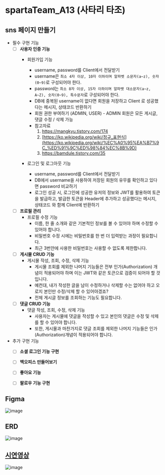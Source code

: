 # spartaTeam_A13 (사타리 타조)
## sns 페이지 만들기

- 필수 구현 기능
    - [ ]  **사용자 인증 기능**
        - 회원가입 기능
            - username, password를 Client에서 전달받기
            - username은  `최소 4자 이상, 10자 이하이며 알파벳 소문자(a~z), 숫자(0~9)`로 구성되어야 한다.
            - password는  `최소 8자 이상, 15자 이하이며 알파벳 대소문자(a~z, A~Z), 숫자(0~9), 특수문자`로 구성되어야 한다.
            - DB에 중복된 username이 없다면 회원을 저장하고 Client 로 성공했다는 메시지, 상태코드 반환하기
            - 회원 권한 부여하기 (ADMIN, USER) - ADMIN 회원은 모든 게시글, 댓글 수정 / 삭제 가능
            - 참고자료
                1. https://mangkyu.tistory.com/174
                2. [https://ko.wikipedia.org/wiki/정규_표현식](https://ko.wikipedia.org/wiki/%EC%A0%95%EA%B7%9C_%ED%91%9C%ED%98%84%EC%8B%9D)
                3. https://bamdule.tistory.com/35
                
        - 로그인 및 로그아웃 기능
            - username, password를 Client에서 전달받기
            - DB에서 username을 사용하여 저장된 회원의 유무를 확인하고 있다면 password 비교하기
            - 로그인 성공 시, 로그인에 성공한 유저의 정보와 JWT를 활용하여 토큰을 발급하고, 
            발급한 토큰을 Header에 추가하고 성공했다는 메시지, 상태코드 와 함께 Client에 반환하기
    - [ ]  **프로필 관리**
        - 프로필 수정 기능
            - 이름, 한 줄 소개와 같은 기본적인 정보를 볼 수 있어야 하며 수정할 수 있어야 합니다.
            - 비밀번호 수정 시에는 비밀번호를 한 번 더 입력받는 과정이 필요합니다.
            - 최근 3번안에 사용한 비밀번호는 사용할 수 없도록 제한합니다.
    - [ ]  **게시물 CRUD 기능**
        - 게시물 작성, 조회, 수정, 삭제 기능
            - 게시물 조회를 제외한 나머지 기능들은 전부 인가(Authorization) 개념이 적용되어야 하며 이는 JWT와 같은 토큰으로 검증이 되어야 할 것입니다.
            - 예컨대, 내가 작성한 글을 남이 수정하거나 삭제할 수는 없어야 하고 오로지 본인만 수정/삭제 할 수 있어야겠죠?
            - 전체 게시글 정보를 조회하는 기능도 필요합니다.
    - [ ]  **댓글 CRUD 기능**
        - 댓글 작성, 조회, 수정, 삭제 기능
            - 사용자는 게시물에 댓글을 작성할 수 있고 본인의 댓글은 수정 및 삭제를 할 수 있어야 합니다.
            - 또한, 게시물과 마찬가지로 댓글 조회를 제외한 나머지 기능들은 인가(Authorization)개념이 적용되어야 합니다.
- 추가 구현 기능
    - [ ]  **소셜 로그인 기능 구현**
    - [ ]  **백오피스 만들어보기**
    - [ ]  **좋아요 기능**
    - [ ]  **팔로우 기능 구현**


## Figma
![image](https://github.com/de123456sdf/spartaTeam_A13/assets/134623719/d42e9569-6b76-4281-80cf-04e8501d0222)
## ERD
![image](https://github.com/de123456sdf/spartaTeam_A13/assets/134623719/c85fa2c7-210d-4ce0-94bb-23e4990470fe)

## [시연영상](https://www.youtube.com/watch?v=NpkRNHXMPVw)
![image](https://github.com/de123456sdf/spartaTeam_A13/assets/134623719/3aa7bfd7-dfa1-4476-ba97-868ef16ccad7)



